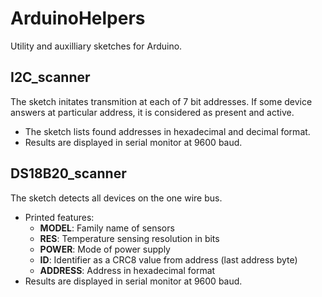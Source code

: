 # ArduinoHelpers
Utility and auxilliary sketches for Arduino.


## I2C_scanner
The sketch initates transmition at each of 7 bit addresses. If some device answers at particular address, it is considered as present and active.

- The sketch lists found addresses in hexadecimal and decimal format.
- Results are displayed in serial monitor at 9600 baud.


## DS18B20_scanner
The sketch detects all devices on the one wire bus.

- Printed features:
    - **MODEL**: Family name of sensors
    - **RES**: Temperature sensing resolution in bits
    - **POWER**: Mode of power supply
    - **ID**: Identifier as a CRC8 value from address (last address byte)
    - **ADDRESS**: Address in hexadecimal format
- Results are displayed in serial monitor at 9600 baud.
